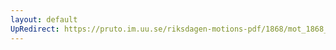 ```yaml
---
layout: default
UpRedirect: https://pruto.im.uu.se/riksdagen-motions-pdf/1868/mot_1868__fk__3.pdf
---
```

